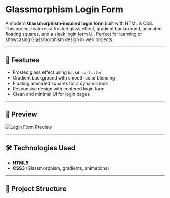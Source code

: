 # Glassmorphism Login Form  

A modern **Glassmorphism-inspired login form** built with HTML & CSS.  
This project features a frosted glass effect, gradient background, animated floating squares, and a sleek login form UI. Perfect for learning or showcasing Glassmorphism design in web projects.  

---

## 🚀 Features  
- Frosted glass effect using `backdrop-filter`  
- Gradient background with smooth color blending  
- Floating animated squares for a dynamic look  
- Responsive design with centered login form  
- Clean and minimal UI for login pages  

---

## 📸 Preview  
![Login Form Preview]([https://glassmorphism-login-form-rho.vercel.app/)  

---

## 🛠️ Technologies Used  
- **HTML5**  
- **CSS3** (Glassmorphism, gradients, animations)  

---

## 📂 Project Structure  
